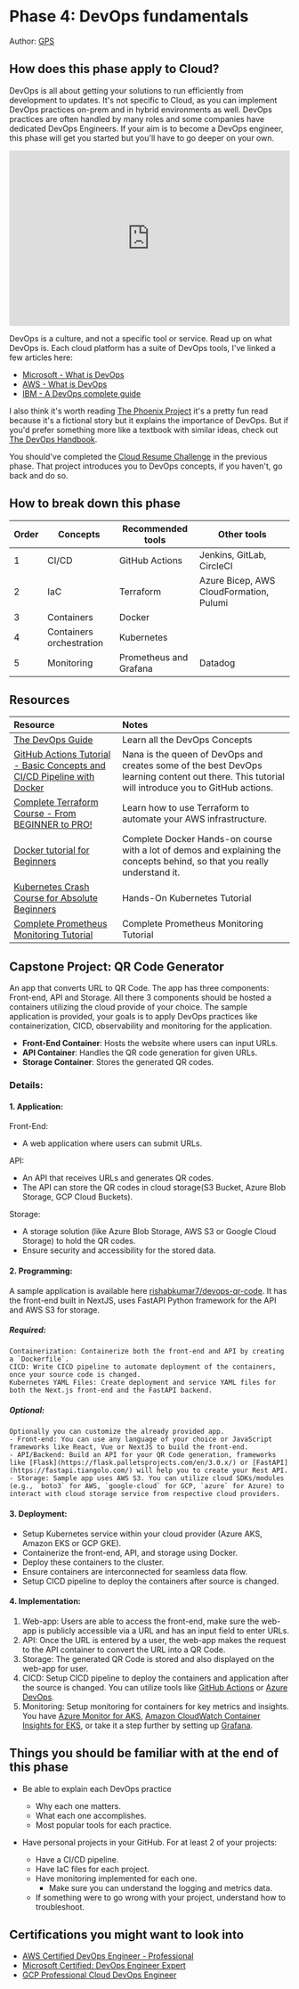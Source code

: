 # Phase 4: DevOps fundamentals

Author: [GPS](https://twitter.com/madebygps)

## How does this phase apply to Cloud?

DevOps is all about getting your solutions to run efficiently from development to updates.
It's not specific to Cloud, as you can implement DevOps practices on-prem and in hybrid environments as well. DevOps practices are often handled by many roles and some companies have dedicated DevOps Engineers. If your aim is to become a DevOps engineer, this phase will get you started but you'll have to go deeper on your own.

<iframe width="100%" height="315" src="https://www.youtube.com/embed/YMXwThdwTiA" title="YouTube video player" frameborder="0" allow="accelerometer; autoplay; clipboard-write; encrypted-media; gyroscope; picture-in-picture; web-share" allowfullscreen></iframe>

DevOps is a culture, and not a specific tool or service. Read up on what DevOps is. Each cloud platform has a suite of DevOps tools, I've linked a few articles here:

- [Microsoft - What is DevOps](https://azure.microsoft.com/overview/what-is-devops/#overview)
- [AWS - What is DevOps](https://aws.amazon.com/devops/what-is-devops/)
- [IBM - A DevOps complete guide](https://www.ibm.com/cloud/learn/devops-a-complete-guide)

I also think it's worth reading [The Phoenix Project](https://itrevolution.com/the-phoenix-project/) it's a pretty fun read because it's a fictional story but it explains the importance of DevOps. But if you'd prefer something more like a textbook with similar ideas, check out [The DevOps Handbook](https://itrevolution.com/the-devops-handbook/).

You should've completed the [Cloud Resume Challenge](https://cloudresumechallenge.dev/) in the previous phase. That project introduces you to DevOps concepts, if you haven't, go back and do so.

## How to break down this phase

| Order | Concepts                 | Recommended tools | Other tools
|-------|-----------------------|------------------|-------------|
| 1 | CI/CD | GitHub Actions | Jenkins, GitLab, CircleCI
| 2 | IaC  | Terraform | Azure Bicep, AWS CloudFormation, Pulumi
| 3 | Containers  | Docker | 
| 4 | Containers orchestration | Kubernetes |
| 5 | Monitoring | Prometheus and Grafana | Datadog


## Resources

| Resource                                                        | Notes                                                                                       |
| :------------------------------------------------------------------ | :----------------------------------------------------------------------------------------- |
| [The DevOps Guide](https://thedevops.guide/) | Learn all the DevOps Concepts |
| [GitHub Actions Tutorial - Basic Concepts and CI/CD Pipeline with Docker](https://www.youtube.com/watch?v=R8_veQiYBjI)|Nana is the queen of DevOps and creates some of the best DevOps learning content out there. This tutorial will introduce you to GitHub actions.
| [Complete Terraform Course - From BEGINNER to PRO!](https://www.youtube.com/watch?v=7xngnjfIlK4)| Learn how to use Terraform to automate your AWS infrastructure.
| [Docker tutorial for Beginners](https://youtu.be/3c-iBn73dDE) | Complete Docker Hands-on course with a lot of demos and explaining the concepts behind, so that you really understand it.
| [Kubernetes Crash Course for Absolute Beginners](https://youtu.be/s_o8dwzRlu4) | Hands-On Kubernetes Tutorial | Learn Kubernetes in 1 Hour - Kubernetes Course for Beginners
| [Complete Prometheus Monitoring Tutorial](https://youtube.com/playlist?list=PLy7NrYWoggjxCF3av5JKwyG7FFF9eLeL4) | Complete Prometheus Monitoring Tutorial

## Capstone Project: QR Code Generator

An app that converts URL to QR Code. The app has three components: Front-end, API and Storage. All there 3 components should be hosted a containers utilizing the cloud provide of your choice. The sample application is provided, your goals is to apply DevOps practices like containerization, CICD, observability and monitoring for the application.

- **Front-End Container**: Hosts the website where users can input URLs.
- **API Container**: Handles the QR code generation for given URLs.
- **Storage Container**: Stores the generated QR codes.

### Details:

#### 1. Application:

  Front-End:
   - A web application where users can submit URLs.

  API:
   - An API that receives URLs and generates QR codes.
   - The API can store the QR codes in cloud storage(S3 Bucket, Azure Blob Storage, GCP Cloud Buckets).
   
  Storage:
   - A storage solution (like Azure Blob Storage, AWS S3 or Google Cloud Storage) to hold the QR codes.
   - Ensure security and accessibility for the stored data.

#### 2. Programming:

  A sample application is available here [rishabkumar7/devops-qr-code](https://github.com/rishabkumar7/devops-qr-code). It has the front-end built in NextJS, uses FastAPI Python framework for the API and AWS S3 for storage.
  
  ##### Required:

    Containerization: Containerize both the front-end and API by creating a `Dockerfile`.
    CICD: Write CICD pipeline to automate deployment of the containers, once your source code is changed.
    Kubernetes YAML Files: Create deployment and service YAML files for both the Next.js front-end and the FastAPI backend.

  ##### Optional:

    Optionally you can customize the already provided app.
    - Front-end: You can use any language of your choice or JavaScript frameworks like React, Vue or NextJS to build the front-end.
    - API/Backend: Build an API for your QR Code generation, frameworks like [Flask](https://flask.palletsprojects.com/en/3.0.x/) or [FastAPI](https://fastapi.tiangolo.com/) will help you to create your Rest API.
    - Storage: Sample app uses AWS S3. You can utilize cloud SDKs/modules (e.g., `boto3` for AWS, `google-cloud` for GCP, `azure` for Azure) to interact with cloud storage service from respective cloud providers.

#### 3. Deployment:

 - Setup Kubernetes service within your cloud provider (Azure AKS, Amazon EKS or GCP GKE).
 - Containerize the front-end, API, and storage using Docker.
 - Deploy these containers to the cluster.
 - Ensure containers are interconnected for seamless data flow.
 - Setup CICD pipeline to deploy the containers after source is changed.

#### 4. Implementation:

 1. Web-app: Users are able to access the front-end, make sure the web-app is publicly accessible via a URL and has an input field to enter URLs.
 2. API: Once the URL is entered by a user, the web-app makes the request to the API container to convert the URL into a QR Code.
 3. Storage: The generated QR Code is stored and also displayed on the web-app for user.
 4. CICD: Setup CICD pipeline to deploy the containers and application after the source is changed. You can utilize tools like [GitHub Actions](https://github.com/features/actions) or [Azure DevOps](https://azure.microsoft.com/en-ca/products/devops).
 5. Monitoring: Setup monitoring for containers for key metrics and insights. You have [Azure Monitor for AKS](https://learn.microsoft.com/en-us/azure/aks/monitor-aks), [Amazon CloudWatch Container Insights for EKS](https://docs.aws.amazon.com/eks/latest/userguide/eks-observe.html), or take it a step further by setting up [Grafana](https://grafana.com/).


## Things you should be familiar with at the end of this phase

- Be able to explain each DevOps practice
  - Why each one matters.
  - What each one accomplishes.
  - Most popular tools for each practice.

- Have personal projects in your GitHub. For at least 2 of your projects:
  - Have a CI/CD pipeline.
  - Have IaC files for each project.
  - Have monitoring implemented for each one.
    - Make sure you can understand the logging and metrics data.
  - If something were to go wrong with your project, understand how to troubleshoot.

## Certifications you might want to look into

- [AWS Certified DevOps Engineer - Professional](https://aws.amazon.com/certification/certified-devops-engineer-professional/?ch=sec&sec=rmg&d=1)
- [Microsoft Certified: DevOps Engineer Expert](https://docs.microsoft.com/en-us/learn/certifications/devops-engineer/)
- [GCP Professional Cloud DevOps Engineer](https://cloud.google.com/certification/cloud-devops-engineer)
